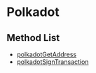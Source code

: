 # Polkadot

## Method List

* [polkadotGetAddress](polkadotgetaddress.md)
* [polkadotSignTransaction](polkadotsigntransaction.md)
